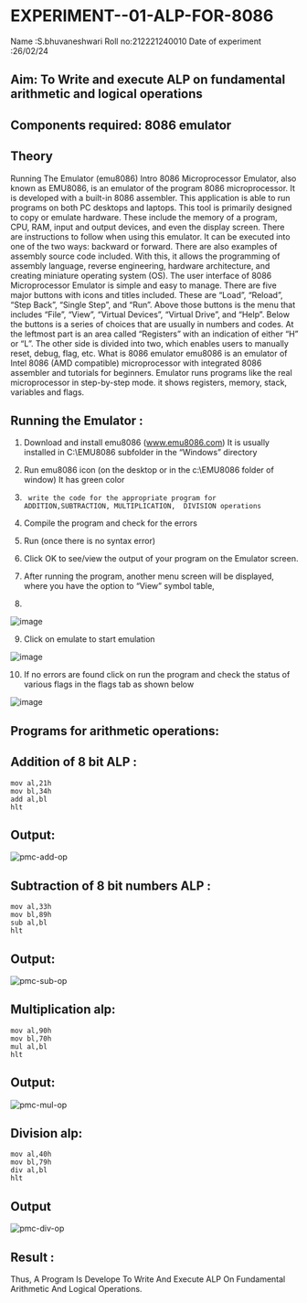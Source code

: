 # EXPERIMENT--01-ALP-FOR-8086
Name :S.bhuvaneshwari
Roll no:212221240010
Date of experiment :26/02/24





## Aim: To Write and execute ALP on fundamental arithmetic and logical operations
## Components required: 8086  emulator 
## Theory 
Running The Emulator (emu8086) Intro 8086 Microprocessor Emulator, also known as EMU8086, is an emulator of the program 8086 microprocessor. It is developed with a built-in 8086 assembler. This application is able to run programs on both PC desktops and laptops. This tool is primarily designed to copy or emulate hardware. These include the memory of a program, CPU, RAM, input and output devices, and even the display screen. There are instructions to follow when using this emulator. It can be executed into one of the two ways: backward or forward. There are also examples of assembly source code included. With this, it allows the programming of assembly language, reverse engineering, hardware architecture, and creating miniature operating system (OS). The user interface of 8086 Microprocessor Emulator is simple and easy to manage. There are five major buttons with icons and titles included. These are “Load”, “Reload”, “Step Back”, “Single Step”, and “Run”. Above those buttons is the menu that includes “File”, “View”, “Virtual Devices”, “Virtual Drive”, and “Help”. Below the buttons is a series of choices that are usually in numbers and codes. At the leftmost part is an area called “Registers” with an indication of either “H” or “L”. The other side is divided into two, which enables users to manually reset, debug, flag, etc. What is 8086 emulator emu8086 is an emulator of Intel 8086 (AMD compatible) microprocessor with integrated 8086 assembler and tutorials for beginners. Emulator runs programs like the real microprocessor in step-by-step mode. it shows registers, memory, stack, variables and flags.


 ## Running the Emulator :
1.	Download and install emu8086 (www.emu8086.com) It is usually installed in C:\EMU8086 subfolder in the “Windows” directory
2.	  Run  emu8086 icon (on the desktop or in the c:\EMU8086 folder of window) It has green color 
 
 
3.		write the code for the appropriate program for ADDITION,SUBTRACTION, MULTIPLICATION,  DIVISION operations 

4.	 Compile the program and check for the errors 
5.	Run (once there is no syntax error) 

6.	Click OK to see/view the output of your program on the Emulator screen. 


7.	After running the program, another menu screen will be displayed, where you have the option to “View” symbol table,
8.	 


![image](https://user-images.githubusercontent.com/36288975/189273263-d65baae9-4b8f-4723-afb3-c0ffa4052b04.png)











9.	Click on emulate to start emulation 








![image](https://user-images.githubusercontent.com/36288975/189273273-9bb36ec1-e2e8-4892-8d35-37707332bfdc.png)








10.	If no errors are found click on run the program and check the status of various flags in the flags tab as shown below 






![image](https://user-images.githubusercontent.com/36288975/189273277-113a2a33-4a40-4ff8-95a5-ecd3a1f504fe.png)







## Programs for arithmetic  operations:
## Addition  of 8 bit ALP :
```
mov al,21h
mov bl,34h
add al,bl
hlt
```
## Output:
 ![pmc-add-op](https://github.com/Bhuvaneshwari-2003/EXPERIMENT--01-ALP-FOR-8086/assets/94828604/09b608c2-c914-46ca-9aaf-37e72ba264c8)
 
## Subtraction   of 8 bit numbers  ALP :
```
mov al,33h
mov bl,89h
sub al,bl
hlt
```
## Output:
![pmc-sub-op](https://github.com/Bhuvaneshwari-2003/EXPERIMENT--01-ALP-FOR-8086/assets/94828604/b6f8e3d9-b7dd-4a47-81e0-a809813cdcb4)


## Multiplication alp:
```
mov al,90h
mov bl,70h
mul al,bl
hlt
```
## Output:  
![pmc-mul-op](https://github.com/Bhuvaneshwari-2003/EXPERIMENT--01-ALP-FOR-8086/assets/94828604/cc8966cb-ded0-4b7b-a4d6-93c8f73d306b)


## Division alp:
```
mov al,40h
mov bl,79h
div al,bl
hlt
```
## Output  
![pmc-div-op](https://github.com/Bhuvaneshwari-2003/EXPERIMENT--01-ALP-FOR-8086/assets/94828604/ee1d848f-14d7-4c7b-8c6b-b743187351dc)


## Result :
Thus, A Program Is Develope To Write And Execute ALP On Fundamental Arithmetic And Logical Operations. 








